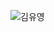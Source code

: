 ![김유영](https://user-images.githubusercontent.com/112995725/200727627-e9bbd2c2-1493-4217-8501-ac49a33ffe87.PNG)
